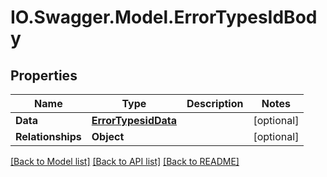 # IO.Swagger.Model.ErrorTypesIdBody
## Properties

Name | Type | Description | Notes
------------ | ------------- | ------------- | -------------
**Data** | [**ErrorTypesidData**](ErrorTypesidData.md) |  | [optional] 
**Relationships** | **Object** |  | [optional] 

[[Back to Model list]](../README.md#documentation-for-models) [[Back to API list]](../README.md#documentation-for-api-endpoints) [[Back to README]](../README.md)

